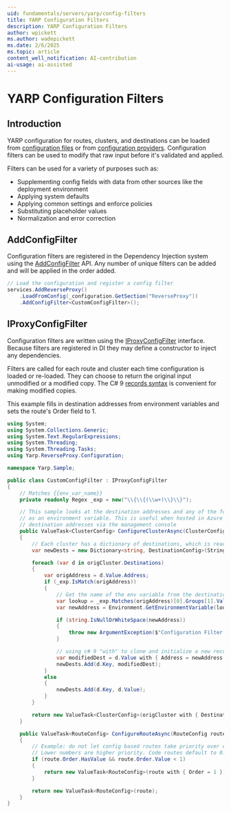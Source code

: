 ```yaml
---
uid: fundamentals/servers/yarp/config-filters
title: YARP Configuration Filters
description: YARP Configuration Filters
author: wpickett
ms.author: wadepickett
ms.date: 2/6/2025
ms.topic: article
content_well_notification: AI-contribution
ai-usage: ai-assisted
---
```


# YARP Configuration Filters

## Introduction
YARP configuration for routes, clusters, and destinations can be loaded from [configuration files](xref:fundamentals/servers/yarp/config-files) or from [configuration providers](xref:fundamentals/servers/yarp/config-providers). Configuration filters can be used to modify that raw input before it's validated and applied.

Filters can be used for a variety of purposes such as:

* Supplementing config fields with data from other sources like the deployment environment
* Applying system defaults
* Applying common settings and enforce policies
* Substituting placeholder values
* Normalization and error correction

## AddConfigFilter
Configuration filters are registered in the Dependency Injection system using the [AddConfigFilter](xref:Microsoft.Extensions.DependencyInjection.ReverseProxyServiceCollectionExtensions) API. Any number of unique filters can be added and will be applied in the order added.

```csharp
// Load the configuration and register a config filter
services.AddReverseProxy()
    .LoadFromConfig(_configuration.GetSection("ReverseProxy"))
    .AddConfigFilter<CustomConfigFilter>();
```

## IProxyConfigFilter
Configuration filters are written using the [IProxyConfigFilter](xref:Yarp.ReverseProxy.Configuration.IProxyConfigFilter) interface. Because filters are registered in DI they may define a constructor to inject any dependencies.

Filters are called for each route and cluster each time configuration is loaded or re-loaded. They can choose to return the original input unmodified or a modified copy. The C# 9 [records syntax](/dotnet/csharp/language-reference/builtin-types/record#nondestructive-mutation) is convenient for making modified copies.

This example fills in destination addresses from environment variables and sets the route's Order field to 1.

```csharp
using System;
using System.Collections.Generic;
using System.Text.RegularExpressions;
using System.Threading;
using System.Threading.Tasks;
using Yarp.ReverseProxy.Configuration;

namespace Yarp.Sample;

public class CustomConfigFilter : IProxyConfigFilter
{
    // Matches {{env_var_name}}
    private readonly Regex _exp = new("\\{\\{(\\w+)\\}\\}");

    // This sample looks at the destination addresses and any of the form {{key}} will be modified, looking up the key
    // as an environment variable. This is useful when hosted in Azure etc, as it enables a simple way to replace
    // destination addresses via the management console
    public ValueTask<ClusterConfig> ConfigureClusterAsync(ClusterConfig origCluster, CancellationToken cancel)
    {
        // Each cluster has a dictionary of destinations, which is read-only, so we'll create a new one with our updates 
        var newDests = new Dictionary<string, DestinationConfig>(StringComparer.OrdinalIgnoreCase);

        foreach (var d in origCluster.Destinations)
        {
            var origAddress = d.Value.Address;
            if (_exp.IsMatch(origAddress))
            {
                // Get the name of the env variable from the destination and lookup value
                var lookup = _exp.Matches(origAddress)[0].Groups[1].Value;
                var newAddress = Environment.GetEnvironmentVariable(lookup);

                if (string.IsNullOrWhiteSpace(newAddress))
                {
                    throw new ArgumentException($"Configuration Filter Error: Substitution for '{lookup}' in cluster '{d.Key}' not found as an environment variable.");
                }

                // using c# 9 "with" to clone and initialize a new record
                var modifiedDest = d.Value with { Address = newAddress };
                newDests.Add(d.Key, modifiedDest);
            }
            else
            {
                newDests.Add(d.Key, d.Value);
            }
        }

        return new ValueTask<ClusterConfig>(origCluster with { Destinations = newDests });
    }

    public ValueTask<RouteConfig> ConfigureRouteAsync(RouteConfig route, ClusterConfig cluster, CancellationToken cancel)
    {
        // Example: do not let config based routes take priority over code based routes.
        // Lower numbers are higher priority. Code routes default to 0.
        if (route.Order.HasValue && route.Order.Value < 1)
        {
            return new ValueTask<RouteConfig>(route with { Order = 1 });
        }

        return new ValueTask<RouteConfig>(route);
    }
}
```
